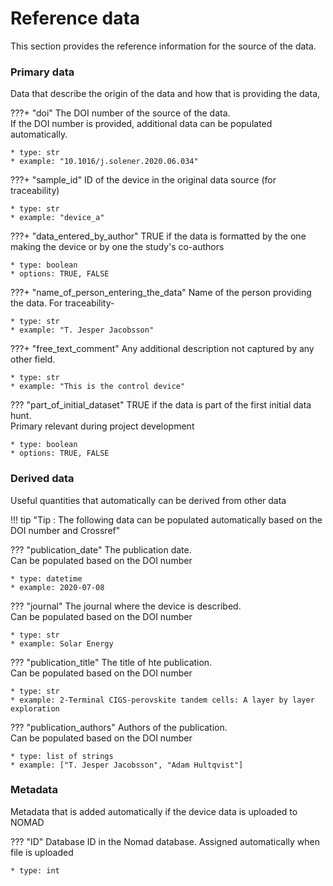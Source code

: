 # Reference data

This section provides the reference information for the source of the data. <br/>

### Primary data
Data that describe the origin of the data and how that is providing the data, 

???+ "doi"
    The DOI number of the source of the data. <br/>
    If the DOI number is provided, additional data can be 
    populated automatically. <br/>

    * type: str
    * example: "10.1016/j.solener.2020.06.034"

???+ "sample_id"
    ID of the device in the original data source (for traceability)

    * type: str
    * example: "device_a"

???+ "data_entered_by_author"
    TRUE if the data is formatted by the one making the device or by one the study's co-authors   

    * type: boolean
    * options: TRUE, FALSE

???+ "name_of_person_entering_the_data"
    Name of the  person providing the data. For traceability-   

    * type: str
    * example: "T. Jesper Jacobsson"

???+ "free_text_comment"
    Any additional description not captured by any other field.

    * type: str
    * example: "This is the control device"

??? "part_of_initial_dataset"
    TRUE if the data is part of the first initial data hunt. <br/>
    Primary relevant during project development

    * type: boolean
    * options: TRUE, FALSE

### Derived data
Useful quantities that automatically can be derived from other data

!!! tip "Tip : The following data can be populated automatically based on the DOI number and Crossref"  

??? "publication_date"
    The publication date. <br/> Can be populated based on the DOI number

    * type: datetime
    * example: 2020-07-08

??? "journal"
    The journal where the device is described. <br/> Can be populated based on the DOI number

    * type: str
    * example: Solar Energy

??? "publication_title"
    The title of hte publication. <br/> Can be populated based on the DOI number

    * type: str
    * example: 2-Terminal CIGS-perovskite tandem cells: A layer by layer exploration

??? "publication_authors"
    Authors of the publication. <br/>
    Can be populated based on the DOI number

    * type: list of strings
    * example: ["T. Jesper Jacobsson", "Adam Hultqvist"]

### Metadata
Metadata that is added automatically if the device data is uploaded to NOMAD

??? "ID"
    Database ID in the Nomad database. Assigned automatically when file is uploaded

    * type: int



